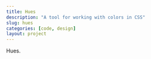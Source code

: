 ```yaml
---
title: Hues
description: "A tool for working with colors in CSS"
slug: hues
categories: [code, design]
layout: project
---
```


Hues.
